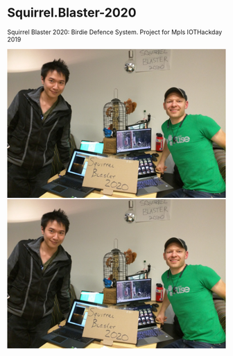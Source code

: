 # Squirrel.Blaster-2020
Squirrel Blaster 2020: Birdie Defence System.  Project for Mpls IOTHackday 2019

[![Image](https://github.com/rashaunny/Squirrel.Blaster-2020/blob/master/Pics/Squirrel%20Blaster%202020%20Team%201.jpg)](http://www.youtube.com/watch?v=rdaf74yyJbg "IOTHackday Demo Video")
![Image2](https://github.com/rashaunny/Squirrel.Blaster-2020/blob/master/Pics/Squirrel%20Blaster%202020%20Team%201.jpg)

